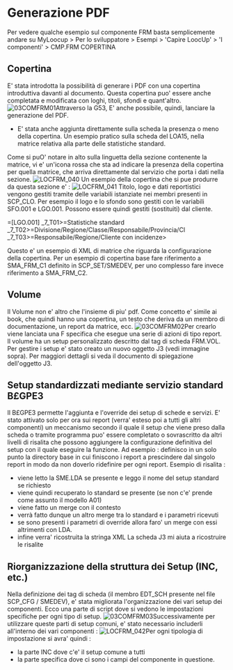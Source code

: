 # Generazione PDF		
Per vedere qualche esempio sul componente FRM basta semplicemente andare su MyLoocup > Per lo sviluppatore > Esempi > 'Capire LoocUp' > 'I componenti' > CMP.FRM COPERTINA

## Copertina
E' stata introdotta la possibilità di generare i PDF con una copertina introduttiva davanti al documento. Questa copertina puo' essere anche completata e modificata con loghi, titoli, sfondi e quant'altro.
![03COMFRM01](https://doc.smeup.com/immagini/LOCFRM_PDG/03COMFRM01.png)Attraverso la G53, E' anche possibile, quindi, lanciare la generazione del PDF.

- E' stata anche aggiunta direttamente sulla scheda la presenza o meno della copertina. Un esempio pratico sulla scheda del LOA15, nella matrice relativa alla parte delle statistiche standard.


Come si puO' notare in alto sulla linguetta della sezione contenente la matrice, vi e' un'icona rossa che sta ad indicare la presenza della copertina per quella matrice, che arriva direttamente dal servizio che porta i dati nella sezione.
![LOCFRM_040](https://doc.smeup.com/immagini/LOCFRM_PDG/LOCFRM_040.png)
Un esempio della copertina che si pue produrre da questa sezione e' : 
![LOCFRM_041](https://doc.smeup.com/immagini/LOCFRM_PDG/LOCFRM_041.png)
Titolo, logo e dati reportistici vengono gestiti tramite delle variabili istanziate nei membri presenti in SCP_CLO.
 Per esempio il logo e lo sfondo sono gestiti con le variabili SFO.001 e LGO.001. Possono essere quindi gestiti (sostituiti) dal cliente.

<Cover _7_Img=[SFO.001] _7_Logo>=[LGO.001] _7_T01>=Statistiche standard _7_T02>=Divisione/Regione/Classe/Responsabile/Provincia/Cl _7_T03>=Responsabile/Regione/Cliente con incidenze>

Questo e' un esempio di XML di matrice che riguarda la configurazione della copertina. Per un esempio di copertina base fare riferimento a SMA_FRM_C1 definito in SCP_SET/SMEDEV, per uno complesso fare invece riferimento a SMA_FRM_C2.

## Volume
Il Volume non e' altro che l'insieme di piu' pdf. Come concetto e' simile ai book, che quindi hanno una copertina, un testo che deriva da un membro di documentazione, un report da matrice, ecc.
![03COMFRM02](https://doc.smeup.com/immagini/LOCFRM_PDG/03COMFRM02.png)Per crearlo viene lanciata una F specifica che esegue una serie di azioni di tipo report. Il volume ha un setup personalizzato descritto dal tag di scheda FRM.VOL. Per gestire i setup e' stato creato un nuovo oggetto J3 (vedi immagine sopra). Per maggiori dettagli si veda il documento di spiegazione dell'oggetto J3.

## Setup standardizzati mediante servizio standard B£GPE3
Il B£GPE3 permette l'aggiunta e l'override dei setup di schede e servizi. E' stato attivato solo per ora sui report (verra' esteso poi a tutti gli altri componenti) un meccanismo secondo il quale il setup che viene preso dalla scheda o tramite programma puo' essere completato o sovrascritto da altri livelli di risalita che possono aggiungere la configurazione definitiva del setup con il quale eseguire la funzione.
Ad esempio :  definisco in un solo punto la directory base in cui finiscono i report a prescindere dal singolo report in modo da non doverlo ridefinire per ogni report.
Esempio di risalita : 

- viene letto la SME.LDA se presente e leggo il nome del setup standard se richiesto
- viene quindi recuperato lo standard se presente (se non c'e' prende come assunto il modello A01)
- viene fatto un merge con il contesto
- verrà fatto dunque un altro merge tra lo standard e i parametri ricevuti
- se sono presenti i parametri di override allora faro' un merge con essi altrimenti con LDA.
- infine verra' ricostruita la stringa XML La scheda J3 mi aiuta a ricostruire le risalite


## Riorganizzazione della struttura dei Setup (INC, etc.)
Nella definizione dei tag di scheda (il membro EDT_SCH presente nel file SCP_CFG / SMEDEV), e' stata migliorata l'organizzazione dei vari setup dei componenti. Ecco una parte di script dove si vedono le impostazioni specifiche per ogni tipo di setup.
![03COMFRM03](https://doc.smeup.com/immagini/LOCFRM_PDG/03COMFRM03.png)Successivamente per utilizzare queste parti di setup comuni, e' stato necessario includerli all'interno dei vari componenti : 
![LOCFRM_042](https://doc.smeup.com/immagini/LOCFRM_PDG/LOCFRM_042.png)Per ogni tipologia di impostazione si avra' quindi : 

- la parte INC dove c'e' il setup comune a tutti
- la parte specifica dove ci sono i campi del componente in questione.

